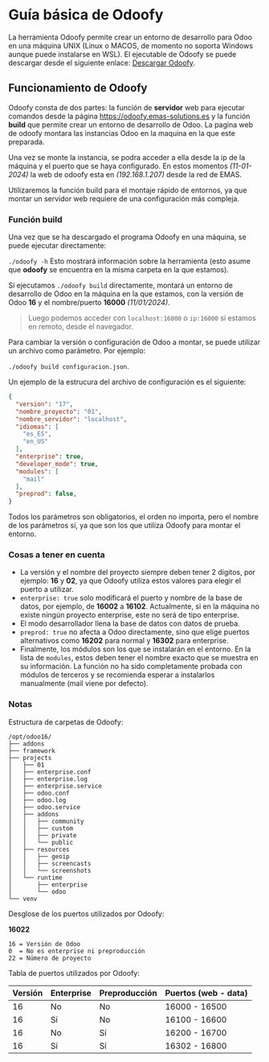 # Guía básica de Odoofy

La herramienta Odoofy permite crear un entorno de desarrollo para Odoo en una máquina UNIX (Linux o MACOS, de momento no soporta Windows aunque puede instalarse en WSL). El ejecutable de Odoofy se puede descargar desde el siguiente enlace: [Descargar Odoofy](https://github.com/GenisEMAS/Odoofy/releases/download/Release/odoofy).

## Funcionamiento de Odoofy

Odoofy consta de dos partes: la función de **servidor** web para ejecutar comandos desde la página https://odoofy.emas-solutions.es y la función **build** que permite crear un entorno de desarrollo de Odoo. La pagina web de odoofy montara las instancias Odoo en la maquina en la que este preparada. 

Una vez se monte la instancia, se podra acceder a ella desde la ip de la máquina y el puerto que se haya configurado. En estos momentos *(11-01-2024)* la web de odoofy esta en *(192.168.1.207)* desde la red de EMAS. 

Utilizaremos la función build para el montaje rápido de entornos, ya que montar un servidor web requiere de una configuración más compleja.

### Función build

Una vez que se ha descargado el programa Odoofy en una máquina, se puede ejecutar directamente:

`./odoofy -h` Esto mostrará información sobre la herramienta (esto asume que **odoofy** se encuentra en la misma carpeta en la que estamos).

Si ejecutamos `./odoofy build` directamente, montará un entorno de desarrollo de Odoo en la máquina en la que estamos, con la versión de Odoo **16** y el nombre/puerto **16000** *(11/01/2024)*.

> Luego podemos acceder con `localhost:16000` o `ip:16000` si estamos en remoto, desde el navegador.

Para cambiar la versión o configuración de Odoo a montar, se puede utilizar un archivo como parámetro. Por ejemplo:

`./odoofy build configuracion.json`.

Un ejemplo de la estrucura del archivo de configuración es el siguiente:

```json
{
  "version": "17",
  "nombre_proyecto": "01",
  "nombre_servidor": "localhost",
  "idiomas": [
    "es_ES",
    "en_US"
  ],
  "enterprise": true,
  "developer_mode": true,
  "modules": [
    "mail"
  ],
  "preprod": false,
}
```

Todos los parámetros son obligatorios, el orden no importa, pero el nombre de los parámetros sí, ya que son los que utiliza Odoofy para montar el entorno.

### Cosas a tener en cuenta
- La versión y el nombre del proyecto siempre deben tener 2 dígitos, por ejemplo: **16** y **02**, ya que Odoofy utiliza estos valores para elegir el puerto a utilizar.
- `enterprise: true` solo modificará el puerto y nombre de la base de datos, por ejemplo, de **16002** a **16102**. Actualmente, si en la máquina no existe ningún proyecto enterprise, este no será de tipo enterprise.
- El modo desarrollador llena la base de datos con datos de prueba.
- `preprod: true` no afecta a Odoo directamente, sino que elige puertos alternativos como **16202** para normal y **16302** para enterprise.
- Finalmente, los módulos son los que se instalarán en el entorno. En la lista de `modules`, estos deben tener el nombre exacto que se muestra en su información. La función no ha sido completamente probada con módulos de terceros y se recomienda esperar a instalarlos manualmente (mail viene por defecto).

### Notas

Estructura de carpetas de Odoofy:

```
/opt/odoo16/
├── addons
├── framework
├── projects
│   ├── 01
│   ├── enterprise.conf
│   ├── enterprise.log
│   ├── enterprise.service
│   ├── odoo.conf
│   ├── odoo.log
│   ├── odoo.service
│   ├── addons
│   │   ├── community
│   │   ├── custom
│   │   ├── private
│   │   └── public
│   ├── resources
│   │   ├── geoip
│   │   ├── screencasts
│   │   └── screenshots
│   └── runtime
│       ├── enterprise
│       └── odoo
└── venv
```

Desglose de los puertos utilizados por Odoofy:

**16022**
```
16 = Versión de Odoo  
0  = No es enterprise ni preproducción
22 = Número de proyecto
```

Tabla de puertos utilizados por Odoofy:

| Versión | Enterprise | Preproducción | Puertos (web - data) |
|---------|------------|---------------|--------|
| 16      | No         | No            | 16000 - 16500  |
| 16      | Sí         | No            | 16100 - 16600  |
| 16      | No         | Sí            | 16200 - 16700  |
| 16      | Sí         | Sí            | 16302 - 16800  |

<style>
.search-results {
  display: none;
}
</style>


